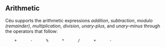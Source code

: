 ## Arithmetic

Céu supports the arithmetic expressions *addition*, *subtraction*,
*modulo (remainder)*, *multiplication*, *division*, *unary-plus*, and
*unary-minus* through the operators that follow:

```ceu
    +      -      %      *      /      +      -
```

<!-- *Note: Céu has no support for pointer arithmetic.* -->
